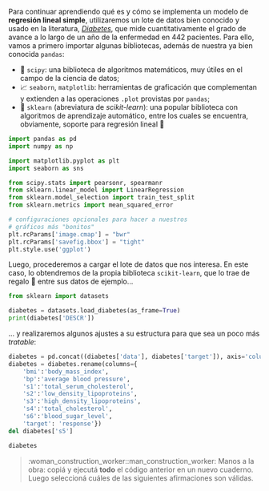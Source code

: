 Para continuar aprendiendo qué es y cómo se implementa un modelo de **regresión lineal simple**, utilizaremos un lote de datos bien conocido y usado en la literatura, [_Diabetes_](https://www4.stat.ncsu.edu/~boos/var.select/diabetes.html), que mide cuantitativamente el grado de avance a lo largo de un año de la enfermedad en 442 pacientes. Para ello, vamos a primero importar algunas bibliotecas, además de nuestra ya bien conocida `pandas`:
 
  * 🔢 `scipy`: una biblioteca de algoritmos matemáticos, muy útiles en el campo de la ciencia de datos; 
  * 📈 `seaborn`, `matplotlib`: herramientas de graficación que complementan y extienden a las operaciones `.plot` provistas por `pandas`;
  * 🤖 `sklearn` (abreviatura de _scikit-learn_): una popular biblioteca con algoritmos de aprendizaje automático, entre los cuales se encuentra, obviamente, soporte para regresión lineal 🎊 

```python
import pandas as pd
import numpy as np

import matplotlib.pyplot as plt
import seaborn as sns

from scipy.stats import pearsonr, spearmanr
from sklearn.linear_model import LinearRegression
from sklearn.model_selection import train_test_split
from sklearn.metrics import mean_squared_error

# configuraciones opcionales para hacer a nuestros 
# gráficos más "bonitos"
plt.rcParams['image.cmap'] = "bwr"
plt.rcParams['savefig.bbox'] = "tight"
plt.style.use('ggplot')
```

Luego, procederemos a cargar el lote de datos que nos interesa. En este caso, lo obtendremos de la propia biblioteca `scikit-learn`, que lo trae de regalo 🎁 entre sus datos de ejemplo...

```python
from sklearn import datasets

diabetes = datasets.load_diabetes(as_frame=True)
print(diabetes['DESCR']) 
```

... y realizaremos algunos ajustes a su estructura para que sea un poco más _tratable_: 

```python
diabetes = pd.concat((diabetes['data'], diabetes['target']), axis='columns')
diabetes = diabetes.rename(columns={
    'bmi':'body_mass_index',
    'bp':'average blood pressure',
    's1':'total_serum_cholesterol',
    's2':'low_density_lipoproteins',
    's3':'high_density_lipoproteins',
    's4':'total_cholesterol',
    's6':'blood_sugar_level',
    'target': 'response'})
del diabetes['s5']

diabetes
```

> :woman_construction_worker::man_construction_worker: Manos a la obra: copiá y ejecutá **todo** el código anterior en un nuevo cuaderno. Luego seleccioná cuáles de las siguientes afirmaciones son válidas. 
